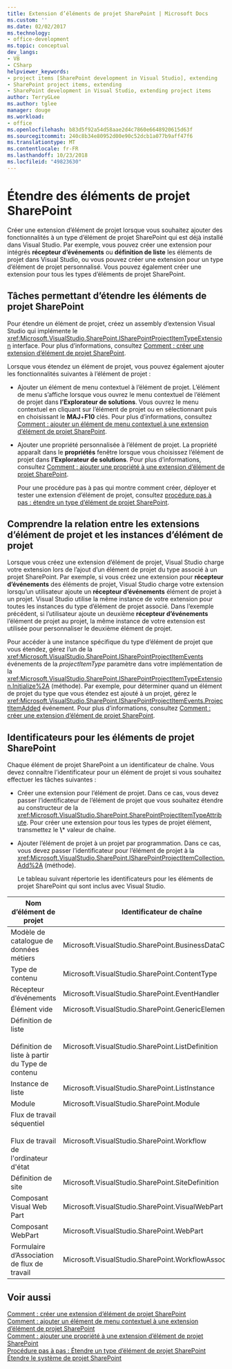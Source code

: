 ```yaml
---
title: Extension d’éléments de projet SharePoint | Microsoft Docs
ms.custom: ''
ms.date: 02/02/2017
ms.technology:
- office-development
ms.topic: conceptual
dev_langs:
- VB
- CSharp
helpviewer_keywords:
- project items [SharePoint development in Visual Studio], extending
- SharePoint project items, extending
- SharePoint development in Visual Studio, extending project items
author: TerryGLee
ms.author: tglee
manager: douge
ms.workload:
- office
ms.openlocfilehash: b83d5f92a54d58aae2d4c7860e6648920615d63f
ms.sourcegitcommit: 240c8b34e80952d00e90c52dcb1a077b9aff47f6
ms.translationtype: MT
ms.contentlocale: fr-FR
ms.lasthandoff: 10/23/2018
ms.locfileid: "49823630"
---
```

# <a name="extend-sharepoint-project-items"></a>Étendre des éléments de projet SharePoint
  Créer une extension d’élément de projet lorsque vous souhaitez ajouter des fonctionnalités à un type d’élément de projet SharePoint qui est déjà installé dans Visual Studio. Par exemple, vous pouvez créer une extension pour intégrés **récepteur d’événements** ou **définition de liste** les éléments de projet dans Visual Studio, ou vous pouvez créer une extension pour un type d’élément de projet personnalisé. Vous pouvez également créer une extension pour tous les types d’éléments de projet SharePoint.  
  
## <a name="tasks-for-extending-sharepoint-project-items"></a>Tâches permettant d’étendre les éléments de projet SharePoint
 Pour étendre un élément de projet, créez un assembly d’extension Visual Studio qui implémente le <xref:Microsoft.VisualStudio.SharePoint.ISharePointProjectItemTypeExtension> interface. Pour plus d’informations, consultez [Comment : créer une extension d’élément de projet SharePoint](../sharepoint/how-to-create-a-sharepoint-project-item-extension.md).  
  
 Lorsque vous étendez un élément de projet, vous pouvez également ajouter les fonctionnalités suivantes à l’élément de projet :  
  
- Ajouter un élément de menu contextuel à l’élément de projet. L’élément de menu s’affiche lorsque vous ouvrez le menu contextuel de l’élément de projet dans **l’Explorateur de solutions**. Vous ouvrez le menu contextuel en cliquant sur l’élément de projet ou en sélectionnant puis en choisissant le **MAJ**+**F10** clés. Pour plus d’informations, consultez [Comment : ajouter un élément de menu contextuel à une extension d’élément de projet SharePoint](../sharepoint/how-to-add-a-shortcut-menu-item-to-a-sharepoint-project-item-extension.md).  
  
- Ajouter une propriété personnalisée à l’élément de projet. La propriété apparaît dans le **propriétés** fenêtre lorsque vous choisissez l’élément de projet dans **l’Explorateur de solutions**. Pour plus d’informations, consultez [Comment : ajouter une propriété à une extension d’élément de projet SharePoint](../sharepoint/how-to-add-a-property-to-a-sharepoint-project-item-extension.md).  
  
  Pour une procédure pas à pas qui montre comment créer, déployer et tester une extension d’élément de projet, consultez [procédure pas à pas : étendre un type d’élément de projet SharePoint](../sharepoint/walkthrough-extending-a-sharepoint-project-item-type.md).  
  
## <a name="understand-the-relationship-between-project-item-extensions-and-project-item-instances"></a>Comprendre la relation entre les extensions d’élément de projet et les instances d’élément de projet
 Lorsque vous créez une extension d’élément de projet, Visual Studio charge votre extension lors de l’ajout d’un élément de projet du type associé à un projet SharePoint. Par exemple, si vous créez une extension pour **récepteur d’événements** des éléments de projet, Visual Studio charge votre extension lorsqu’un utilisateur ajoute un **récepteur d’événements** élément de projet à un projet. Visual Studio utilise la même instance de votre extension pour toutes les instances du type d’élément de projet associé. Dans l’exemple précédent, si l’utilisateur ajoute un deuxième **récepteur d’événements** l’élément de projet au projet, la même instance de votre extension est utilisée pour personnaliser le deuxième élément de projet.  
  
 Pour accéder à une instance spécifique du type d’élément de projet que vous étendez, gérez l’un de la <xref:Microsoft.VisualStudio.SharePoint.ISharePointProjectItemEvents> événements de la *projectItemType* paramètre dans votre implémentation de la <xref:Microsoft.VisualStudio.SharePoint.ISharePointProjectItemTypeExtension.Initialize%2A> (méthode). Par exemple, pour déterminer quand un élément de projet du type que vous étendez est ajouté à un projet, gérez le <xref:Microsoft.VisualStudio.SharePoint.ISharePointProjectItemEvents.ProjectItemAdded> événement. Pour plus d’informations, consultez [Comment : créer une extension d’élément de projet SharePoint](../sharepoint/how-to-create-a-sharepoint-project-item-extension.md).  
  
## <a name="identifiers-for-sharepoint-project-items"></a>Identificateurs pour les éléments de projet SharePoint
 Chaque élément de projet SharePoint a un identificateur de chaîne. Vous devez connaître l’identificateur pour un élément de projet si vous souhaitez effectuer les tâches suivantes :  
  
- Créer une extension pour l’élément de projet. Dans ce cas, vous devez passer l’identificateur de l’élément de projet que vous souhaitez étendre au constructeur de la <xref:Microsoft.VisualStudio.SharePoint.SharePointProjectItemTypeAttribute>. Pour créer une extension pour tous les types de projet élément, transmettez le **\\*** valeur de chaîne.  
  
- Ajouter l’élément de projet à un projet par programmation. Dans ce cas, vous devez passer l’identificateur pour l’élément de projet à la <xref:Microsoft.VisualStudio.SharePoint.ISharePointProjectItemCollection.Add%2A> (méthode).  
  
  Le tableau suivant répertorie les identificateurs pour les éléments de projet SharePoint qui sont inclus avec Visual Studio.  
  
|Nom d’élément de projet|Identificateur de chaîne|  
|-----------------------|-----------------------|  
|Modèle de catalogue de données métiers|Microsoft.VisualStudio.SharePoint.BusinessDataConnectivity|  
|Type de contenu|Microsoft.VisualStudio.SharePoint.ContentType|  
|Récepteur d’événements|Microsoft.VisualStudio.SharePoint.EventHandler|  
|Élément vide|Microsoft.VisualStudio.SharePoint.GenericElement|  
|Définition de liste<br /><br /> Définition de liste à partir du Type de contenu|Microsoft.VisualStudio.SharePoint.ListDefinition|  
|Instance de liste|Microsoft.VisualStudio.SharePoint.ListInstance|  
|Module|Microsoft.VisualStudio.SharePoint.Module|  
|Flux de travail séquentiel<br /><br /> Flux de travail de l'ordinateur d'état|Microsoft.VisualStudio.SharePoint.Workflow|  
|Définition de site|Microsoft.VisualStudio.SharePoint.SiteDefinition|  
|Composant Visual Web Part|Microsoft.VisualStudio.SharePoint.VisualWebPart|  
|Composant WebPart|Microsoft.VisualStudio.SharePoint.WebPart|  
|Formulaire d’Association de flux de travail|Microsoft.VisualStudio.SharePoint.WorkflowAssociation|  
  
## <a name="see-also"></a>Voir aussi
 [Comment : créer une extension d’élément de projet SharePoint](../sharepoint/how-to-create-a-sharepoint-project-item-extension.md)   
 [Comment : ajouter un élément de menu contextuel à une extension d’élément de projet SharePoint](../sharepoint/how-to-add-a-shortcut-menu-item-to-a-sharepoint-project-item-extension.md)   
 [Comment : ajouter une propriété à une extension d’élément de projet SharePoint](../sharepoint/how-to-add-a-property-to-a-sharepoint-project-item-extension.md)   
 [Procédure pas à pas : Étendre un type d’élément de projet SharePoint](../sharepoint/walkthrough-extending-a-sharepoint-project-item-type.md)   
 [Étendre le système de projet SharePoint](../sharepoint/extending-the-sharepoint-project-system.md)  
  
